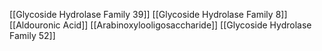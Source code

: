 [[Glycoside Hydrolase Family 39]]
[[Glycoside Hydrolase Family 8]]
[[Aldouronic Acid]]
[[Arabinoxylooligosaccharide]]
[[Glycoside Hydrolase Family 52]]
